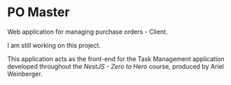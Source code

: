 # PO Master

Web application for managing purchase orders - Client.

I am still working on this project.



This application acts as the front-end for the Task Management application developed throughout the *NestJS - Zero to Hero* course, produced by Ariel Weinberger.
